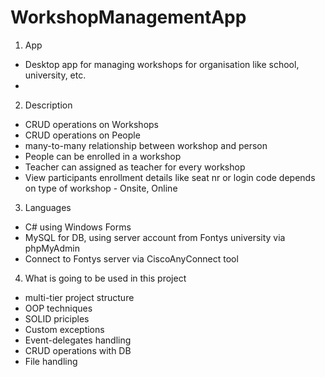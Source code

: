 # WorkshopManagementApp
1. App
- Desktop app for managing workshops for organisation like school, university, etc.
- 
2. Description
- CRUD operations on Workshops
- CRUD operations on People
- many-to-many relationship between workshop and person
- People can be enrolled in a workshop
- Teacher can assigned as teacher for every workshop
- View participants enrollment details like seat nr or login code depends on type of workshop - Onsite, Online

3. Languages
- C# using Windows Forms
- MySQL for DB, using server account from Fontys university via phpMyAdmin
- Connect to Fontys server via CiscoAnyConnect tool
4. What is going to be used in this project
- multi-tier project structure
- OOP techniques
- SOLID priciples
- Custom exceptions
- Event-delegates handling
- CRUD operations with DB
- File handling
